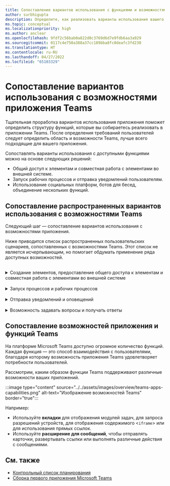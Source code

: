 ```yaml
---
title: Сопоставление вариантов использования с функциями и возможностями приложения Teams
author: surbhigupta
description: Определите, как реализовать варианты использования вашего приложения в рамках интерфейса, функций и возможностей Teams. Сопоставьте распространенные варианты использования с доступными функциями и возможностями.
ms.topic: conceptual
ms.localizationpriority: high
ms.author: anclear
ms.openlocfilehash: 9fdf2c56bab0a822d0c3769d6d7e9fdb6aa3a929
ms.sourcegitcommit: 0117c4e750a388a37cc189bba8fc0deafc3fd230
ms.translationtype: HT
ms.contentlocale: ru-RU
ms.lasthandoff: 04/27/2022
ms.locfileid: "65103329"
---
```

# <a name="map-your-use-cases-to-teams-app-features"></a>Сопоставление вариантов использования с возможностями приложения Teams

Тщательная проработка вариантов использования приложения поможет определить структуру функций, которые вы собираетесь реализовать в приложении Teams. После определения требований пользователей следует определить область и возможности Teams, лучше всего подходящие для вашего приложения.

Сопоставлять варианты использования с доступными функциями можно на основе следующих решений:

* Общий доступ к элементам и совместная работа с элементами во внешней системе.
* Запуск рабочих процессов и отправка уведомлений пользователям.
* Использование социальных платформ, ботов для бесед, объединение нескольких функций.

## <a name="common-use-cases-mapped-to-teams-capabilities"></a>Сопоставление распространенных вариантов использования с возможностями Teams

Следующий шаг — сопоставление вариантов использования с возможностями приложения.

Ниже приводится список распространенных пользовательских сценариев, сопоставленных с возможностями Teams. Этот список не является исчерпывающим, но помогает обдумать применение ряда доступных возможностей.
</br>
</br>
<details>
<summary>Создание элементов, предоставление общего доступа к элементам и совместная работа с элементами во внешней системе</summary>

Приложения для взаимодействия с данными

| **Если требуется...** | **Попробуйте использовать...** |
| --- | --- |
| Находить внешние системы и публиковать результаты в виде интерактивных карточек. | Расширения для сообщений с командами поиска |
| Собирать сведения для вставки в хранилище данных или для выполнения расширенных поисковых запросов. | Расширения для сообщений с командами действий |
| Создавать встроенные веб-интерфейсы для просмотра данных, работы с данными и предоставления общего доступа к данным.. | Вкладки |
| Публиковать данные и отправлять их из клиента Teams. | Соединители и веб-перехватчики|
| Собирать или отображать информацию, используя интерактивные модальные формы в любом нужном месте. | Модули задач |

</details>
</br>
<details>
<summary>Запуск процессов и рабочих процессов</summary>

Быстрый способ запуска процессов и рабочих процессов во внешних системах.

| **Если требуется...** | **Попробуйте использовать...** |
| --- | --- |
| Обрабатывать сообщения, чтобы дать пользователям возможность быстро отправлять содержимое сообщений в ваши веб-службы. | Расширения для сообщений — команды действий |
| Открывать сообщения на вкладках, в ботах или в расширениях для сообщений, чтобы собирать информацию перед запуском рабочего процесса. | Модули задач |
| Взаимодействовать с пользователями, используя текст и карточки с форматированием. | Боты для бесед |
| Оптимальный выбор для простого двустороннего взаимодействия, когда не требуется создавать полнофункциональный бот для бесед. |  Исходящие веб-перехватчики |

</details>
</br>
<details>
<summary>Отправка уведомлений и оповещений</summary>

Отправка асинхронных уведомлений и оповещений пользователям в Teams.

| **Если требуется...** | **Попробуйте использовать...** |
| --- | --- |
| Отправлять заблаговременные сообщения группам, каналам или отдельным пользователям. | Боты для бесед |
| Разрешить каналу подписаться на получение сообщений. Соединитель дает пользователям возможность настраивать подписку, используя страницу конфигурации. | Соединители и входящие веб-перехватчики |

</details>
</br>
<details>
<summary>Возможность задавать вопросы и получать ответы</summary>

Общение с пользователями, предоставление ответов на запросы пользователей

| **Если требуется...** | **Попробуйте использовать...** |
| --- | --- |
| Обработка естественного языка, искусственный интеллект, машинное обучение, все прочие расхожие модные выражения. Используйте бот на основе интеллектуального облака, способный подключать пользователей к нужным ответам. | Боты для бесед |
| Встроить ваш существующий веб-портал в Teams или создать версию специально для Teams, чтобы получить дополнительную функциональность. | Вкладки |

</details>

## <a name="app-capabilities-mapped-to-features"></a>Сопоставление возможностей приложения и функций Teams

На платформе Microsoft Teams доступно огромное количество функций. Каждая функция — это способ взаимодействия с пользователями, благодаря которому возможность приложения Teams удовлетворяет потребности пользователей.

Рассмотрим, каким образом функции Teams поддерживают различные возможности ваших приложений.

:::image type="content" source="../../assets/images/overview/teams-apps-capabilities.png" alt-text="Изображение возможностей Teams" border="true":::

Например:

* Используйте **вкладки** для отображения модулей задач, для запроса разрешений устройств, для отображения содержимого <`iframe`> или для использования прямых ссылок.
* Используйте **расширение для сообщений**, чтобы отправлять карточки, развертывать ссылки или выполнять различные действия с сообщениями.

## <a name="see-also"></a>См. также

* [Контрольный список планирования](../design/planning-checklist.md)
* [Сборка первого приложения Microsoft Teams](../../get-started/get-started-overview.md)
